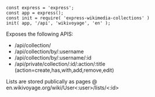 

```
const express = 'express';
const app = express();
const init = require( 'express-wikimedia-collections' )
init( app, '/api', 'wikivoyage', 'en' );

```

Exposes the following APIS:

* /api/collection/
* /api/collection/by/:username
* /api/collection/by/:username/:id
* /api/private/collection/:id/:action/:title (action=create,has,with,add,remove,edit)

Lists are stored publically as pages @ en.wikivoyage.org/wiki/User<:user>/lists/<:id>
